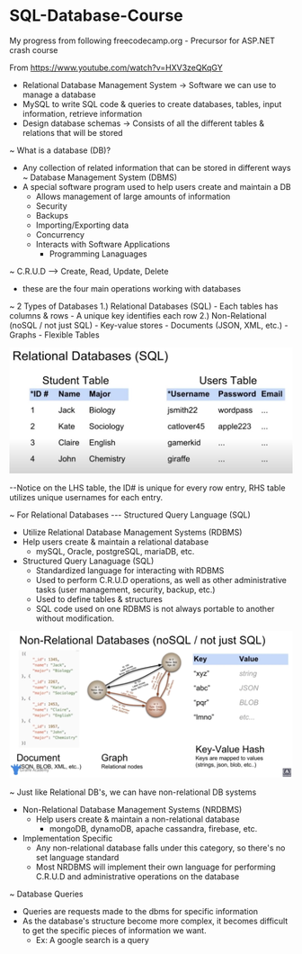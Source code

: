 # SQL-Database-Course
My progress from following freecodecamp.org - Precursor for ASP.NET crash course

From https://www.youtube.com/watch?v=HXV3zeQKqGY

- Relational Database Management System -> Software we can use to manage a database
- MySQL to write SQL code & queries to create databases, tables, input information, retrieve information
- Design database schemas -> Consists of all the different tables & relations that will be stored

~ What is a database (DB)?
  - Any collection of related information that can be stored in different ways
~ Database Management System (DBMS)
  - A special software program used to help users create and maintain a DB
    - Allows management of large amounts of information
    - Security
    - Backups
    - Importing/Exporting data
    - Concurrency
    - Interacts with Software Applications
      - Programming Lanaguages

~ C.R.U.D --> Create, Read, Update, Delete
  - these are the four main operations working with databases

~ 2 Types of Databases
  1.) Relational Databases (SQL)
    - Each tables has columns & rows
    - A unique key identifies each row
  2.) Non-Relational (noSQL / not just SQL)
    - Key-value stores
    - Documents (JSON, XML, etc.)
    - Graphs
    - Flexible Tables
    
<img src = "Images/Relational-DB-Example.png">

--Notice on the LHS table, the ID# is unique for every row entry, RHS table utilizes unique usernames for each entry.

~ For Relational Databases --- Structured Query Language (SQL)
  - Utilize Relational Database Management Systems (RDBMS)
  - Help users create & maintain a relational database
    - mySQL, Oracle, postgreSQL, mariaDB, etc.
  - Structured Query Lanaguage (SQL)
    - Standardized language for interacting with RDBMS
    - Used to perform C.R.U.D operations, as well as other administrative tasks (user management, security, backup, etc.)
    - Used to define tables & structures
    - SQL code used on one RDBMS is not always portable to another without modification.

<img src = "Images/Non-Relational-DB-Example.PNG">

~ Just like Relational DB's, we can have non-relational DB systems 
  - Non-Relational Database Management Systems (NRDBMS)
    - Help users create & maintain a non-relational database
      - mongoDB, dynamoDB, apache cassandra, firebase, etc.
  - Implementation Specific
    - Any non-relational database falls under this category, so there's no set language standard
    - Most NRDBMS will implement their own language for performing C.R.U.D and administrative operations on the database

~ Database Queries
  - Queries are requests made to the dbms for specific information
  - As the database's structure become more complex, it becomes difficult to get the specific pieces of information we want.
    - Ex: A google search is a query

  
